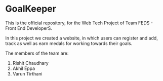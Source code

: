 # GoalKeeper
This is the official repository, for the Web Tech Project of Team FEDS - Front End DeveloperS. 

In this project we created a website, in which users can register and add, track as well as earn medals for working towards their goals.

The members of the team are:
  1. Rishit Chaudhary
  2. Akhil Eppa
  3. Varun Tirthani
